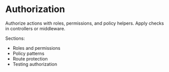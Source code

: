 # Authorization

Authorize actions with roles, permissions, and policy helpers. Apply checks in controllers or middleware.

Sections:
- Roles and permissions
- Policy patterns
- Route protection
- Testing authorization

